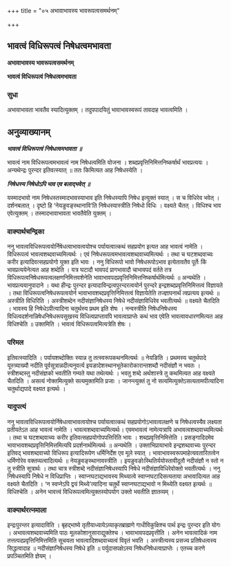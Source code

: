 +++
title = "०५ अभावाभावस्य भावरूपत्वसमर्थनम्"

+++


## भावत्वं विधिरूपत्वं निषेधत्वमभावता

**अभावाभावस्य भावरूपत्वसमर्थनम्**

**भावत्वं विधिरूपत्वं निषेधत्वमभावता**

### **सुधा**

अभावाभावता भावतैव स्यादित्युक्तम् । तदुपपादयितुं भावाभावस्वरूपं तावदाह भावत्वमिति ।

## **अनुव्याख्यानम्**

***भावत्वं विधिरूपत्वं निषेधत्वमभावता ॥***

भावत्वं नाम विधिरूपत्वमभावत्वं नाम निषेधत्वमिति योजना । शब्दप्रवृत्तिनिमित्तनिष्कर्षार्थं भावप्रत्ययः । अन्यथेन्द्रः पुरन्दर इतिवत्स्यात् ॥ ततः किमित्यत आह निषेधस्येति ।

***निषेधस्य निषेधोऽपि भाव एव बलाद्भवेत् ॥***

यस्मादभावो नाम निषेधस्तस्मादभावस्याभाव इति निषेधस्यापि निषेध इत्युक्तं स्यात् । स च विधिरेव भवेत् । दर्शनबलात् । दृष्टो हि ‘नेयङुवङ्स्थानावि’ति निषेधस्यास्त्रीति निषेधो विधिः । वक्ष्यते चैतत् । विधिश्च भाव एवेत्युक्तम् । तस्मादभावाभावता भावतैवेति युक्तम् ।

### **वाक्यार्थचन्द्रिका**

ननु भावत्वविधिरूपत्वयोर्निषेधत्वाभावत्वयोश्च पर्यायत्वात्कथं सहप्रयोग इत्यत आह भावत्वं नामेति । विधिरूपत्वं भावत्वशब्दवाच्यमित्यर्थः । एवं निषेधरूपत्वमभावत्वशब्दवाच्यमित्यर्थः । तथा च घटशब्दवाच्यः करीर इत्यादिवत्सहप्रयोगो युक्त इति भावः । ननु विधिरूपो भावो निषेधरूपोऽभाव इत्येतावतैव पूर्तेः किं भावप्रत्ययेनेत्यत आह शब्देति । यत्र घटादौ भावपदं प्रागभावादौ चाभावपदं वर्तते तत्र विधिरूपत्वनिषेधरूपत्वलक्षणनिमित्तवशेनेति भावाभावपदप्रवृत्तिनिमित्तनिष्कर्षार्थमित्यर्थः ॥ अन्यथेति । भावप्रत्ययानुपादाने । यथा हीन्द्रः पुरन्दर इत्यादाविन्द्रत्वपुरन्दरत्वयोर्न पुरन्दरे इन्द्रशब्दप्रवृत्तिनिमित्तत्वं विज्ञायते । तथा विधिरूपत्वनिषेधरूपत्वयोर्न भावाभावशब्दप्रवृत्तिनिमित्तत्वं विज्ञायेतेति तज्ज्ञापनार्थं त्वप्रत्यय इत्यर्थः ॥ अस्त्रीति विधिरिति । अस्त्रीशब्देन नदीसंज्ञानिषेधस्य निषेधे नदीसंज्ञाविधिरेव भवतीत्यर्थः ॥ वक्ष्यते चैतदिति । भावस्य हि निषेधेऽपीत्यादिना चतुर्थस्य प्रथम इति शेषः । नन्वस्त्रीति निषेधनिषेधस्य विधित्वदर्शनान्निषेधनिषेधरूपसुखस्य विधित्वप्राप्तावपि भावत्वाप्राप्तेः कथं भाव एवेति भावत्वावधारणमित्यत आह विधिश्चेति ॥ उक्तमिति । भावत्वं विधिरूपत्वमित्यत्रेति शेषः ।

### **परिमल** 

इतिवत्स्यादिति । पर्यायशब्दोक्तिः स्यान्न तु तत्स्वरूपकथनमित्यर्थः ॥ नेयङिति । प्रथमस्य चतुर्थपादे यूस्त्र्याख्यौ नदीति पूर्वसूत्रान्नदीत्यनुवर्त्य इयङादेशस्थानभूतेकारोकारान्तशब्दौ नदीसंज्ञौ न भवतः । स्त्रीशब्दस्तु नदीसंज्ञको भवतीति गम्यते यथा तथेत्यर्थः । भवतु शब्दे अर्थशास्त्रे तु कथमित्यत आह वक्ष्यते चैतदिति । असत्यं नोक्तमित्युक्ते सत्यमुक्तमिति प्रजाः । जानन्त्युक्तं तु नो सत्यमित्युक्तेऽसत्यतामपीत्यादिना चतुर्थाद्यपादे वक्ष्यत इत्यर्थः ।

### **यादुपत्यं**

ननु भावत्वविधिरूपत्वयोर्निषेधत्वाभावत्वयोश्च पर्यायत्वात्कथं सहप्रयोगोऽभावत्वलक्षणे च निषेधत्वस्यैव लक्ष्यता प्रतीयतेऽत आह भावत्वं नामेति । भावत्वशब्दवाच्यमित्यर्थः। एवमभावत्वं नामेत्यत्रापि अभावत्वशब्दवाच्यमित्यर्थः । तथा च घटशब्दवाच्यः करीर इतिवत्सहप्रयोगोपपत्तिरिति भावः । शब्दप्रवृत्तिनिमित्तेति । प्रसङ्गादिदमेव भावाभावशब्दप्रवृत्तिनिमित्तमित्यपि प्रदर्शनार्थमित्यर्थः ॥ अन्यथेति । उक्ताभिप्रायाभावे इन्द्रशब्दवाच्यः पुरन्दर इतिवद् भावशब्दवाच्यो विधिरूप इत्यादिरूपेण धर्मिनिर्देश एव मूले स्यात् । भावाभावस्वरूपमाहेत्यवतारितत्वेन धर्मिणोरेव वक्तव्यत्वादित्यर्थः ॥ नेयङुवङ्स्थानावस्त्रीति । इयङुवङोःस्थितिर्ययोस्तावीदूतौ नदीसंज्ञौ न स्तो न तु स्त्रीति सूत्रार्थः । तथा चात्र स्त्रीशब्दे नदीसंज्ञानिषेधस्यापि निषेधे नदीसंज्ञाविधिरेवोक्तो भवतीत्यर्थः । ननु निषेधस्यापि निषेधे न विधिप्राप्तिः । स्वाप्नघटाद्यभावस्य मिथ्यात्वे स्वाप्नघटादिसत्यताया अभावादित्यत आह वक्ष्यते चैतदिति । ‘न स्वप्नेऽपि द्वयं मिथ्ये’त्यादिना चतुर्थे स्वाप्नघटाद्यभावो न मिथ्येति वक्ष्यत इत्यर्थः ॥ विधिश्चेति । अनेन भावत्त्वं विधिरूपत्वमित्युक्तस्योपयोग उक्तो भवतीति ज्ञातव्यम् ।

### **वाक्यार्थरत्नमाला**

इन्द्रःपुरन्तर इत्यादाविति । बृहद्भाष्ये तृतीयाध्यायेऽव्याकृतब्राह्मणे गाधीविकुक्षिश्च पार्थ इन्द्रः पुरन्दर इति योगः । अभावत्वशब्दवाच्यमिति पाठः मूलकोशानुसाराद्युक्तेश्च । भावाभावपदप्रवृत्तीति । अनेन भावत्वादिकं नाम तत्तत्पदप्रवृत्तिनिमित्तमिति सूचयता भावत्वादिशब्दवाच्यत्वं विवृतं भवति । अस्त्रीत्यस्य प्रसज्य प्रतिषेधत्वस्य सिद्धत्वादाह ॥ नदीसंज्ञानिषेधस्य निषेधे इति ॥ पर्युदासपक्षेऽस्य निषेधनिषेधत्वाप्राप्तेः । एतच्च करणे प्रपञ्चितमिति ज्ञेयम् ।

